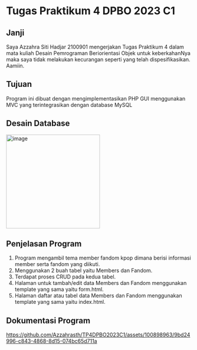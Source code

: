 # Tugas Praktikum 4 DPBO 2023 C1

## Janji
Saya Azzahra Siti Hadjar 2100901 mengerjakan Tugas Praktikum 4 dalam mata kuliah Desain Pemrograman Beriorientasi Objek untuk keberkahanNya maka saya tidak melakukan kecurangan seperti yang telah dispesifikasikan. Aamiin.

## Tujuan
Program ini dibuat dengan mengimplementasikan PHP GUI menggunakan MVC yang terintegrasikan dengan database MySQL

## Desain Database
<img width="254" alt="image" src="https://github.com/Azzahrasth/TP4DPBO2023C1/assets/100898963/0807d6dd-c499-439a-8e3e-52b0d962c1b8">


## Penjelasan Program
1) Program mengambil tema member fandom kpop dimana berisi informasi member serta fandom yang diikuti.
2) Menggunakan 2 buah tabel yaitu Members dan Fandom.
3) Terdapat proses CRUD pada kedua tabel.
4) Halaman untuk tambah/edit data Members dan Fandom menggunakan template yang sama yaitu form.html.
5) Halaman daftar atau tabel data Members dan Fandom menggunakan template yang sama yaitu index.html.


## Dokumentasi Program
https://github.com/Azzahrasth/TP4DPBO2023C1/assets/100898963/9bd24996-c843-4868-8d15-074bc65d711a

